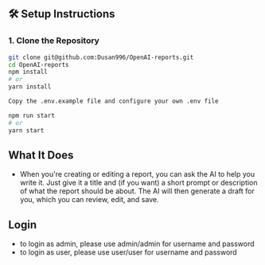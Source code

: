 ## 🛠️ Setup Instructions

### 1. Clone the Repository

```bash
git clone git@github.com:Dusan996/OpenAI-reports.git
cd OpenAI-reports
npm install
# or
yarn install

Copy the .env.example file and configure your own .env file

npm run start
# or
yarn start

```

## What It Does

- When you're creating or editing a report, you can ask the AI to help you write it. Just give it a title and (if you want) a short prompt or description of what the report should be about. The AI will then generate a draft for you, which you can review, edit, and save.

## Login

- to login as admin, please use admin/admin for username and password
- to login as user, please use user/user for username and password
